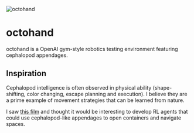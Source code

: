 ![octohand](https://github.com/SioKCronin/akko/blob/master/media/akko.jpg)

# octohand

octohand is a OpenAI gym-style robotics testing environment featuring cephalopod appendages. 

## Inspiration

Cephalopod intelligence is often observed in physical ability (shape-shifting, color changing, escape planning and execution). I believe they are a prime example of movement strategies that can be learned from nature. 

I saw [this film](https://www.youtube.com/watch?v=Z0iUlWnon9Y) and thought it would be interesting to develop RL agents that could use cephalopod-like appendages to open containers and navigate spaces. 
